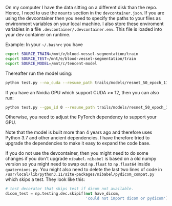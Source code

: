 On my computer I have the data sitting on a different disk than the repo. Hence, I need to use the `mounts` section in the `devcontainer.json`. If you are using the devcontainer then you need to specify the paths to your files as environment variables on your local machine. I also store these enviroment variables in a file `.devcontainer/.devcontainer.env`. This file is loaded into your dev container on runtime.

Example: In your `~/.bashrc` you have 
```bash
export SOURCE_TRAIN=/mnt/e/blood-vessel-segmentation/train
export SOURCE_TEST=/mnt/e/blood-vessel-segmentation/train
export SOURCE_MODEL=/mnt/c/tencent-model
```

Thereafter run the model using:
```bash
python test.py --no_cuda --resume_path trails/models/resnet_50_epoch_110_batch_0.pth.tar --img_list data/val.txt --data_root ./data
```

If you have an Nvidia GPU which support CUDA >= 12, then you can also run:
```bash
python test.py --gpu_id 0 --resume_path trails/models/resnet_50_epoch_110_batch_0.pth.tar --img_list data/val.txt --data_root ./data
```

Otherwise, you need to adjust the PyTorch dependency to support your GPU.

Note that the model is built more than 4 years ago and therefore uses Python 3.7 and other ancient dependencies. I have therefore tried to upgrade the dependencies to make it easy to expand the code base. 

If you do not use the devcontainer, then you might need to do some changes if you don't upgrade `nibabel`. `nibabel` is based on a old numpy version so you might need to swap out `np.float` to `np.float64` inside `quaternions.py`. You might also need to delete the last two lines of code in `/usr/local/lib/python3.11/site-packages/nibabel/pydicom_compat.py` which skips a test. They look like this:
```py
# test decorator that skips test if dicom not available.
dicom_test = np.testing.dec.skipif(not have_dicom,
                                   'could not import dicom or pydicom')
```